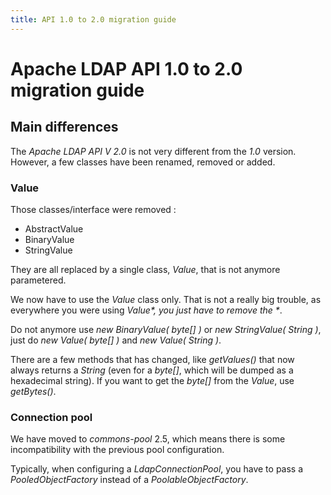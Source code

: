 ```yaml
---
title: API 1.0 to 2.0 migration guide
---
```


# Apache LDAP API 1.0 to 2.0 migration guide

## Main differences

The *Apache LDAP API V 2.0* is not very different from the *1.0* version. However, a few classes have been renamed, removed or added.

### Value

Those classes/interface were removed :

* AbstractValue
* BinaryValue
* StringValue

They are all replaced by a single class, *Value*, that is not anymore parametered.

We now have to use the *Value* class only. That is not a really big trouble, as everywhere you were using *Value<?>*, you just have to remove the *<?>*.

Do not anymore use *new BinaryValue( byte[] )* or *new StringValue( String )*, just do *new Value( byte[] )* and *new Value( String )*.

There are a few methods that has changed, like *getValues()* that now always returns a *String* (even for a *byte[]*, which will be dumped as a hexadecimal string). If you want to get the *byte[]* from the *Value*, use *getBytes()*.

### Connection pool

We have moved to *commons-pool* 2.5, which means there is some incompatibility with the previous pool configuration.

Typically, when configuring a *LdapConnectionPool*, you have to pass a *PooledObjectFactory* instead of a *PoolableObjectFactory*.
